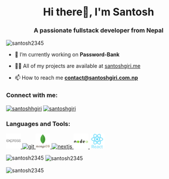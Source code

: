 <h1 align="center">Hi there👋, I'm Santosh</h1>
<h3 align="center">A passionate fullstack developer from Nepal</h3>

<p align="left"> <img src="https://komarev.com/ghpvc/?username=santosh2345&label=Profile%20views&color=0e75b6&style=flat" alt="santosh2345" /> </p>

- 🔭 I’m currently working on **Password-Bank**

- 👨‍💻 All of my projects are available at [santoshgiri.me](santoshgiri.me)

- 📫 How to reach me **contact@santoshgiri.com.np**

<h3 align="left">Connect with me:</h3>
<p align="left">
<a href="https://twitter.com/santoshhgiri" target="blank"><img align="center" src="https://raw.githubusercontent.com/rahuldkjain/github-profile-readme-generator/master/src/images/icons/Social/twitter.svg" alt="santoshhgiri" height="30" width="40" /></a>
<a href="https://fb.com/santoshgiri" target="blank"><img align="center" src="https://raw.githubusercontent.com/rahuldkjain/github-profile-readme-generator/master/src/images/icons/Social/facebook.svg" alt="santoshgiri" height="30" width="40" /></a>
</p>

<h3 align="left">Languages and Tools:</h3>
<p align="left">   <a href="https://expressjs.com" target="_blank" rel="noreferrer"> <img src="https://raw.githubusercontent.com/devicons/devicon/master/icons/express/express-original-wordmark.svg" alt="express" width="40" height="40"/> </a> <a href="https://git-scm.com/" target="_blank" rel="noreferrer"> <img src="https://www.vectorlogo.zone/logos/git-scm/git-scm-icon.svg" alt="git" width="40" height="40"/> </a> <a href="https://www.mongodb.com/" target="_blank" rel="noreferrer"> <img src="https://raw.githubusercontent.com/devicons/devicon/master/icons/mongodb/mongodb-original-wordmark.svg" alt="mongodb" width="40" height="40"/> </a> <a href="https://nextjs.org/" target="_blank" rel="noreferrer"> <img src="https://cdn.worldvectorlogo.com/logos/nextjs-2.svg" alt="nextjs" width="40" height="40"/> </a> <a href="https://nodejs.org" target="_blank" rel="noreferrer"> <img src="https://raw.githubusercontent.com/devicons/devicon/master/icons/nodejs/nodejs-original-wordmark.svg" alt="nodejs" width="40" height="40"/> </a><a href="https://reactjs.org/" target="_blank" rel="noreferrer"> <img src="https://raw.githubusercontent.com/devicons/devicon/master/icons/react/react-original-wordmark.svg" alt="react" width="40" height="40"/> </a>  </p>

<p><img align="left" src="https://github-readme-stats.vercel.app/api/top-langs?username=santosh2345&show_icons=true&locale=en&layout=compact" alt="santosh2345" /></p>

<p>&nbsp;<img align="center" src="https://github-readme-stats.vercel.app/api?username=santosh2345&show_icons=true&locale=en" alt="santosh2345" /></p>

<p><img align="center" src="https://github-readme-streak-stats.herokuapp.com/?user=santosh2345&" alt="santosh2345" /></p>


